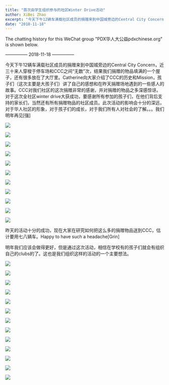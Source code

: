 ```yaml
---
title: "首次由学生组织参与的社区Winter Drive活动"
author: XiBei Zhao
excerpt: "今天下午12辆车满载社区成员的捐赠来到中国城旁边的Central City Concern，近三十来人穿梭于停车场和CCC之间，结果我们捐赠的物品填满的一个屋子，还有很多放在了大厅里。Catherine向大家介绍了CCC的历史和Mission，孩子们讲了自己的感想和在昨天捐赠场地遇到的一些感人的故事。CCC对我们社区的这次捐赠非常的感谢，并对捐赠的物品之多深感惊讶。对于这次全社区winter drive大获成功，要感谢所有参加的孩子们，在他们背后支持的家长们，当然还有所有捐赠物品的社区成员。此次活动的影响会十分的深远，对于华人社区的形象，对于孩子们的成长，对于我们所有人对社会的了解。。。"
date: "2018-11-18"
---
```


The chatting history for this WeChat group "PDX华人大公益pdxchinese.org" is shown below.

—————  2018-11-18  —————

今天下午12辆车满载社区成员的捐赠来到中国城旁边的Central City Concern，近三十来人穿梭于停车场和CCC之间“无数”次，结果我们捐赠的物品填满的一个屋子，还有很多放在了大厅里。Catherine向大家介绍了CCC的历史和Mission，孩子们（这次主要是大孩子们）讲了自己的感想和在昨天捐赠场地遇到的一些感人的故事。CCC对我们社区的这次捐赠非常的感谢，并对捐赠的物品之多深感惊讶。对于这次全社区winter drive大获成功，要感谢所有参加的孩子们，在他们背后支持的家长们，当然还有所有捐赠物品的社区成员。此次活动的影响会十分的深远，对于华人社区的形象，对于孩子们的成长，对于我们所有人对社会的了解。。。我们明年再见[强]

![](https://res.cloudinary.com/dhngj18do/image/upload/f_auto,q_auto/v1/images/f490165abd89e97729416ffc9dbf005d)

![](https://res.cloudinary.com/dhngj18do/image/upload/f_auto,q_auto/v1/images/284066bbaef9c56fdb5831ec67e662ee)

![](https://res.cloudinary.com/dhngj18do/image/upload/f_auto,q_auto/v1/images/b1c29af180e73902d09851ec7377f893)

![](https://res.cloudinary.com/dhngj18do/image/upload/f_auto,q_auto/v1/images/24846404fef6239788a3a3f576b1fe57)

![](https://res.cloudinary.com/dhngj18do/image/upload/f_auto,q_auto/v1/images/94f8756c74b7edefe6a971501f919fa6)

![](https://res.cloudinary.com/dhngj18do/image/upload/f_auto,q_auto/v1/images/10cbdaf4a2852d2c4a2412547719e7e9)

![](https://res.cloudinary.com/dhngj18do/image/upload/f_auto,q_auto/v1/images/f9464511d887b97d60b5bfe8bc66ab8e)

![](https://res.cloudinary.com/dhngj18do/image/upload/f_auto,q_auto/v1/images/6199388f9bf54db1c949c1848c202589)

![](https://res.cloudinary.com/dhngj18do/image/upload/f_auto,q_auto/v1/images/6c87a905aa104fad196377161432e0cf)

![](https://res.cloudinary.com/dhngj18do/image/upload/f_auto,q_auto/v1/images/c3d4bfdd47354a08517c70e6ee97d210)

![](https://res.cloudinary.com/dhngj18do/image/upload/f_auto,q_auto/v1/images/f043fe9a580bf1c415ccd64091ab4746)

昨天的活动十分的成功，现在大家在研究如何把这么多的捐赠物品送到CCC，估计要用七八辆车。Happy to have such a headache[Grin]

明年我们应该会做得更好，但是通过这次活动，相信在学校有的孩子们就会有组织自己的clubs的了。这也是我们组织这样的活动的一个主要想法。

![](https://res.cloudinary.com/dhngj18do/image/upload/f_auto,q_auto/v1/images/00fb152f889769a06901717dd7b50b3b)

![](https://res.cloudinary.com/dhngj18do/image/upload/f_auto,q_auto/v1/images/6c780458cc392f8619d1ce0e77fde55a)

![](https://res.cloudinary.com/dhngj18do/image/upload/f_auto,q_auto/v1/images/b51475f98cf14cb968a32b68c6a32db3)

![](https://res.cloudinary.com/dhngj18do/image/upload/f_auto,q_auto/v1/images/281ee084a9fc8cce1b852921d98fbd29)

![](https://res.cloudinary.com/dhngj18do/image/upload/f_auto,q_auto/v1/images/4550c4f43587ffb28259862526f0d7c0)

![](https://res.cloudinary.com/dhngj18do/image/upload/f_auto,q_auto/v1/images/62a307aa6e5d67d0b414eba0a922dae5)

![](https://res.cloudinary.com/dhngj18do/image/upload/f_auto,q_auto/v1/images/89180a72a39f60d06bb76e42c3089d2c)

![](https://res.cloudinary.com/dhngj18do/image/upload/f_auto,q_auto/v1/images/3067df3a51a17ae19773da5c173046ba)

![](https://res.cloudinary.com/dhngj18do/image/upload/f_auto,q_auto/v1/images/96530009b98e5c74dd9b34b0e15ce21c)

![](https://res.cloudinary.com/dhngj18do/image/upload/f_auto,q_auto/v1/images/1a4e09d4c9b35b0c440d16b6d84f4eea)

![](https://res.cloudinary.com/dhngj18do/image/upload/f_auto,q_auto/v1/images/a186954ac3f09d28133f046fc6a27f51)

![](https://res.cloudinary.com/dhngj18do/image/upload/f_auto,q_auto/v1/images/16f4f14e354ade5a4e6639a4bad343ad)

![](https://res.cloudinary.com/dhngj18do/image/upload/f_auto,q_auto/v1/images/605c45ad0dd5ad4800c2a15ebe59ae3e)
